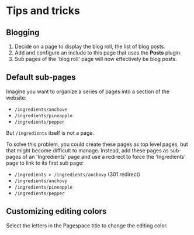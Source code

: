 # Tips and tricks

## Blogging

1. Decide on a page to display the blog roll, the list of blog posts.
2. Add and configure an include to this page that uses the **Posts** plugin.
3. Sub pages of the 'blog roll' page will now effectively be blog posts.

## Default sub-pages

Imagine you want to organize a series of pages into a section of the website:

* `/ingredients/anchove`
* `/ingredients/pineapple`
* `/ingredients/pepper`

But `/ingredients` itself is not a page. 

To solve this problem, you could create these pages as top level pages, but that might become difficult to
manage. Instead, add these pages as sub-pages of an 'Ingredients' page and use a redirect to force the 'Ingredients' 
page to link to its first sub page:

* `/ingredients > /ingredients/anchovy` (301 redirect) 
* `/ingredients/anchovy`
* `/ingredients/pineapple`
* `/ingredients/pepper`

## Customizing editing colors

Select the letters in the Pagespace title to change the editing color.

